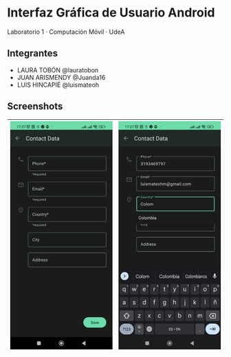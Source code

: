 # Interfaz Gráfica de Usuario Android

Laboratorio 1 · Computación Móvil · UdeA

## Integrantes
- LAURA TOBÓN 		@lauratobon
- JUAN ARISMENDY	@Juanda16
- LUIS HINCAPIÉ		@luismateoh

## Screenshots

|![contact-data-1](screenshots/contact-data-1.jpeg)|![contact-data-2](screenshots/contact-data-2.jpeg)|
|---|---|